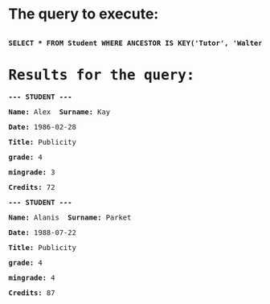 <html><body><h1>The query to execute:</h1><pre><p><b>SELECT * FROM Student WHERE ANCESTOR IS KEY('Tutor', 'Walter') AND credits <= 85.0 AND credits > 60</b><h1>Results for the query:</h1><p><b>--- STUDENT ---</b><p><b>Name:</b> Alex  <b>Surname:</b> Kay </p><p><b>Date:</b> 1986-02-28 </p><p><b>Title:</b> Publicity </p><p><b>grade:</b> 4 </p><p><b>mingrade:</b> 3 </p><p><b>Credits:</b> 72 </p><p><b>--- STUDENT ---</b><p><b>Name:</b> Alanis  <b>Surname:</b> Parket </p><p><b>Date:</b> 1988-07-22 </p><p><b>Title:</b> Publicity </p><p><b>grade:</b> 4 </p><p><b>mingrade:</b> 4 </p><p><b>Credits:</b> 87 </p></pre></body></html>
